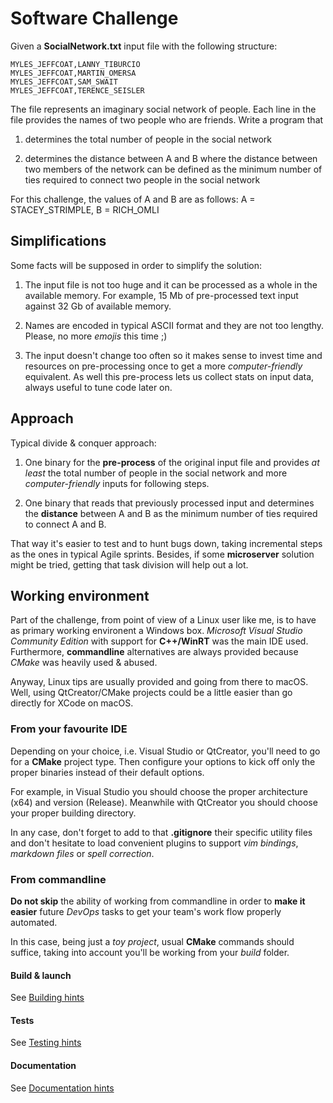 # Software Challenge

Given a **SocialNetwork.txt** input file with the following structure:

    MYLES_JEFFCOAT,LANNY_TIBURCIO
    MYLES_JEFFCOAT,MARTIN_OMERSA
    MYLES_JEFFCOAT,SAM_SWAIT
    MYLES_JEFFCOAT,TERENCE_SEISLER

The file represents an imaginary social network of people. Each line in the file provides the
names of two people who are friends. Write a program that

1. determines the total number of people in the social network

2. determines the distance between A and B where the distance between two members of
the network can be defined as the minimum number of ties required to connect two
people in the social network

For this challenge, the values of A and B are as follows: A = STACEY_STRIMPLE, B =
RICH_OMLI

## Simplifications

Some facts will be supposed in order to simplify the solution:

1. The input file is not too huge and it can be processed as a whole in the available memory. 
For example, 15 Mb of pre-processed text input against 32 Gb of available memory.

2. Names are encoded in typical ASCII format and they are not too lengthy. 
Please, no more *emojis* this time ;)

3. The input doesn't change too often so it makes sense to invest time and resources on pre-processing once 
to get a more *computer-friendly* equivalent. As well this pre-process lets us collect stats on input data, 
always useful to tune code later on.

## Approach

Typical divide & conquer approach:

1. One binary for the **pre-process** of the original input file and 
provides *at least* the total number of people in the social network 
and more *computer-friendly* inputs for following steps.

2. One binary that reads that previously processed input and determines 
the **distance** between A and B as the minimum number of ties required 
to connect A and B.

That way it's easier to test and to hunt bugs down, 
taking incremental steps as the ones in typical Agile sprints. 
Besides, if some **microserver** solution might be tried, getting that task division
will help out a lot.

## Working environment

Part of the challenge, from point of view of a Linux user like me, is to have as primary working environent a Windows box.
*Microsoft Visual Studio Community Edition* with support for **C++/WinRT** was the main IDE used.
Furthermore, **commandline** alternatives are always provided because *CMake* was heavily used & abused.

Anyway, Linux tips are usually provided and going from there to macOS. Well, using QtCreator/CMake projects could be a 
little easier than go directly for XCode on macOS.

### From your favourite IDE

Depending on your choice, i.e. Visual Studio or QtCreator, you'll need to go for a **CMake** project type.
Then configure your options to kick off only the proper binaries instead of their default options.

For example, in Visual Studio you should choose the proper architecture (x64) and version (Release).
Meanwhile with QtCreator you should choose your proper building directory.

In any case, don't forget to add to that **.gitignore** their specific utility files and don't hesitate to load convenient plugins to support *vim bindings*, *markdown files* or *spell correction*.
  
### From commandline

**Do not skip** the ability of working from commandline in order to **make it easier** future *DevOps* tasks to get your team's work flow properly automated.

In this case, being just a *toy project*,  usual **CMake** commands should suffice, taking into account you'll be working from your *build* folder.

#### Build & launch 
See [Building hints](BUILDING.md)

#### Tests
See [Testing hints](TESTING.md)

#### Documentation
See [Documentation hints](DOCUMENTATION.md)